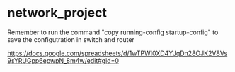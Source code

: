 # network_project
Remember to run the command "copy running-config startup-config" to save the configutration in switch and router

https://docs.google.com/spreadsheets/d/1wTPWI0XD4YJqDn28OJK2V8Vs9sYRUGpp6epwpN_8m4w/edit#gid=0
